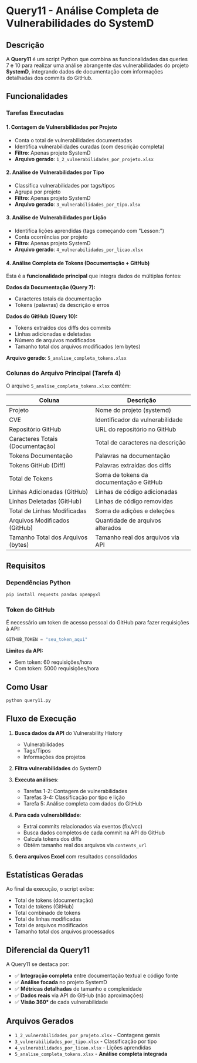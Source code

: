 # Query11 - Análise Completa de Vulnerabilidades do SystemD

## Descrição

A **Query11** é um script Python que combina as funcionalidades das queries 7 e 10 para realizar uma análise abrangente das vulnerabilidades do projeto **SystemD**, integrando dados de documentação com informações detalhadas dos commits do GitHub.

## Funcionalidades

### Tarefas Executadas

#### 1. Contagem de Vulnerabilidades por Projeto
- Conta o total de vulnerabilidades documentadas
- Identifica vulnerabilidades curadas (com descrição completa)
- **Filtro**: Apenas projeto SystemD
- **Arquivo gerado**: `1_2_vulnerabilidades_por_projeto.xlsx`

#### 2. Análise de Vulnerabilidades por Tipo
- Classifica vulnerabilidades por tags/tipos
- Agrupa por projeto
- **Filtro**: Apenas projeto SystemD
- **Arquivo gerado**: `3_vulnerabilidades_por_tipo.xlsx`

#### 3. Análise de Vulnerabilidades por Lição
- Identifica lições aprendidas (tags começando com "Lesson:")
- Conta ocorrências por projeto
- **Filtro**: Apenas projeto SystemD
- **Arquivo gerado**: `4_vulnerabilidades_por_licao.xlsx`

#### 4. Análise Completa de Tokens (Documentação + GitHub)
Esta é a **funcionalidade principal** que integra dados de múltiplas fontes:

**Dados da Documentação (Query 7):**
- Caracteres totais da documentação
- Tokens (palavras) da descrição e erros

**Dados do GitHub (Query 10):**
- Tokens extraídos dos diffs dos commits
- Linhas adicionadas e deletadas
- Número de arquivos modificados
- Tamanho total dos arquivos modificados (em bytes)

**Arquivo gerado**: `5_analise_completa_tokens.xlsx`

### Colunas do Arquivo Principal (Tarefa 4)

O arquivo `5_analise_completa_tokens.xlsx` contém:

| Coluna | Descrição |
|--------|-----------|
| Projeto | Nome do projeto (systemd) |
| CVE | Identificador da vulnerabilidade |
| Repositório GitHub | URL do repositório no GitHub |
| Caracteres Totais (Documentação) | Total de caracteres na descrição |
| Tokens Documentação | Palavras na documentação |
| Tokens GitHub (Diff) | Palavras extraídas dos diffs |
| Total de Tokens | Soma de tokens da documentação e GitHub |
| Linhas Adicionadas (GitHub) | Linhas de código adicionadas |
| Linhas Deletadas (GitHub) | Linhas de código removidas |
| Total de Linhas Modificadas | Soma de adições e deleções |
| Arquivos Modificados (GitHub) | Quantidade de arquivos alterados |
| Tamanho Total dos Arquivos (bytes) | Tamanho real dos arquivos via API |

## Requisitos

### Dependências Python
```bash
pip install requests pandas openpyxl
```

### Token do GitHub
É necessário um token de acesso pessoal do GitHub para fazer requisições à API:

```python
GITHUB_TOKEN = "seu_token_aqui"
```

**Limites da API:**
- Sem token: 60 requisições/hora
- Com token: 5000 requisições/hora

## Como Usar

```bash
python query11.py
```

## Fluxo de Execução

1. **Busca dados da API** do Vulnerability History
   - Vulnerabilidades
   - Tags/Tipos
   - Informações dos projetos

2. **Filtra vulnerabilidades** do SystemD

3. **Executa análises**:
   - Tarefas 1-2: Contagem de vulnerabilidades
   - Tarefas 3-4: Classificação por tipo e lição
   - Tarefa 5: Análise completa com dados do GitHub

4. **Para cada vulnerabilidade**:
   - Extrai commits relacionados via eventos (fix/vcc)
   - Busca dados completos de cada commit na API do GitHub
   - Calcula tokens dos diffs
   - Obtém tamanho real dos arquivos via `contents_url`

5. **Gera arquivos Excel** com resultados consolidados

## Estatísticas Geradas

Ao final da execução, o script exibe:
- Total de tokens (documentação)
- Total de tokens (GitHub)
- Total combinado de tokens
- Total de linhas modificadas
- Total de arquivos modificados
- Tamanho total dos arquivos processados

## Diferencial da Query11

A Query11 se destaca por:
- ✅ **Integração completa** entre documentação textual e código fonte
- ✅ **Análise focada** no projeto SystemD
- ✅ **Métricas detalhadas** de tamanho e complexidade
- ✅ **Dados reais** via API do GitHub (não aproximações)
- ✅ **Visão 360°** de cada vulnerabilidade

## Arquivos Gerados

- `1_2_vulnerabilidades_por_projeto.xlsx` - Contagens gerais
- `3_vulnerabilidades_por_tipo.xlsx` - Classificação por tipo
- `4_vulnerabilidades_por_licao.xlsx` - Lições aprendidas
- `5_analise_completa_tokens.xlsx` - **Análise completa integrada**
